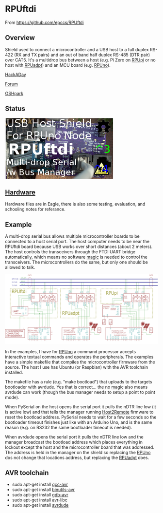 # RPUftdi

From <https://github.com/epccs/RPUftdi>

## Overview

Shield used to connect a microcontroller and a USB host to a full duplex RS-422 (RX and TX pairs) and an out of band half duplex RS-485 (DTR pair) over CAT5. It's a multidrop bus between a host (e.g. Pi Zero on [RPUpi] or no host with [RPUadpt]) and an MCU board (e.g. [RPUno]).

[HackADay](https://hackaday.io/project/15585-rpuftid)

[Forum](http://rpubus.org/bb/viewforum.php?f=5)

[OSHpark](https://oshpark.com/shared_projects/7gJOSPpM)

[RPUno]: https://github.com/epccs/RPUno
[RPUpi]: https://github.com/epccs/RPUpi
[RPUadpt]: https://github.com/epccs/RPUadpt

## Status

![Status](./Hardware/status_icon.png "Status")


## [Hardware](./Hardware)

Hardware files are in Eagle, there is also some testing, evaluation, and schooling notes for referance.


## Example

A multi-drop serial bus allows multiple microcontroller boards to be connected to a host serial port. The host computer needs to be near the RPUftdi board because USB works over short distances (about 2 meters). The host controls the transceivers through the FTDI UART bridge automatically, which means no software [magic] is needed to control the transceivers. The microcontrollers do the same, but only one should be allowed to talk.

[magic]: https://github.com/pyserial/pyserial/blob/master/serial/rs485.py

![MultiDrop](./Hardware/Documents/MultiDrop.png "MultiDrop")

In the examples, I have for [RPUno] a command processor accepts interactive textual commands and operates the peripherals. The examples have a simple makefile that compiles the microcontroller firmware from the source. The host I use has Ubuntu (or Raspbian) with the AVR toolchain installed.

The makefile has a rule (e.g. "make bootload") that uploads to the targets bootloader with avrdude. Yes that is correct... the no [magic] also means avrdude can work (though the bus manager needs to setup a point to point mode). 

When PySerial on the host opens the serial port it pulls the nDTR line low (it is active low) and that tells the manager running [Host2Remote] firmware to reset the bootload address. PySerial needs to wait for a few seconds so the bootloader timeout finishes just like with an Arduino Uno, and is the same reason (e.g. on RS232 the same bootloader timeout is needed).

[Host2Remote]: ./Host2Remote

When avrdude opens the serial port it pulls the nDTR line low and the manager broadcast the bootload address which places everything in lockout except the host and the microcontroller board that was addressed. The address is held in the manager on the shield so replacing the [RPUno] dos not change that locations address, but replacing the [RPUadpt] does.

## AVR toolchain

* sudo apt-get install [gcc-avr]
* sudo apt-get install [binutils-avr]
* sudo apt-get install [gdb-avr]
* sudo apt-get install [avr-libc]
* sudo apt-get install [avrdude]
    
[gcc-avr]: http://packages.ubuntu.com/search?keywords=gcc-avr
[binutils-avr]: http://packages.ubuntu.com/search?keywords=binutils-avr
[gdb-avr]: http://packages.ubuntu.com/search?keywords=gdb-avr
[avr-libc]: http://packages.ubuntu.com/search?keywords=avr-libc
[avrdude]: http://packages.ubuntu.com/search?keywords=avrdude
